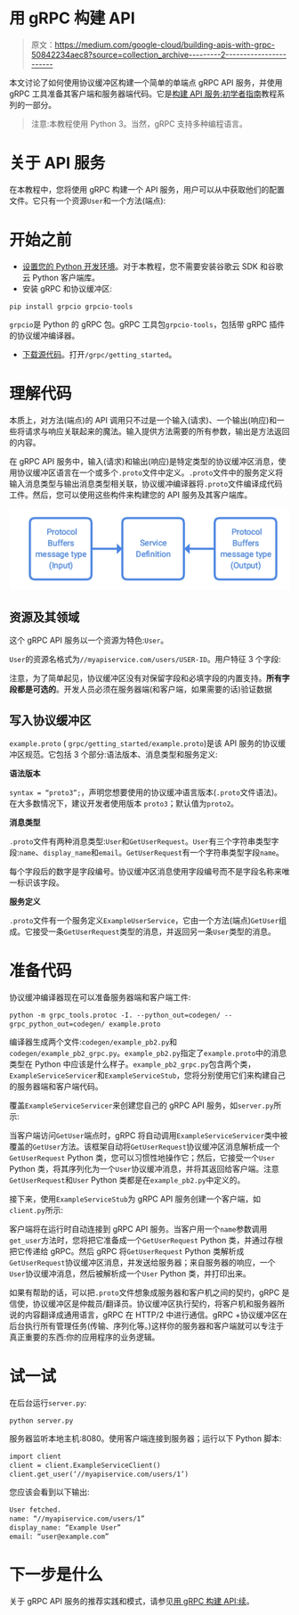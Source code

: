 # 用 gRPC 构建 API

> 原文：<https://medium.com/google-cloud/building-apis-with-grpc-50842234aec8?source=collection_archive---------2----------------------->

本文讨论了如何使用协议缓冲区构建一个简单的单端点 gRPC API 服务，并使用 gRPC 工具准备其客户端和服务器端代码。它是[构建 API 服务:初学者指南](/@ratrosy/building-api-services-a-beginners-guide-7274ae4c547f)教程系列的一部分。

> 注意:本教程使用 Python 3。当然，gRPC 支持多种编程语言。

# 关于 API 服务

在本教程中，您将使用 gRPC 构建一个 API 服务，用户可以从中获取他们的配置文件。它只有一个资源`User`和一个方法(端点):

# 开始之前

*   [设置您的 Python 开发环境](https://cloud.google.com/python/setup)。对于本教程，您不需要安装谷歌云 SDK 和谷歌云 Python 客户端库。
*   安装 gRPC 和协议缓冲区:

```
pip install grpcio grpcio-tools
```

`grpcio`是 Python 的 gRPC 包。gRPC 工具包`grpcio-tools`，包括带 gRPC 插件的协议缓冲编译器。

*   [下载源代码](https://github.com/michaelawyu/api_tutorial)。打开`/grpc/getting_started`。

# 理解代码

本质上，对方法(端点)的 API 调用只不过是一个输入(请求)、一个输出(响应)和一些将请求与响应关联起来的魔法。输入提供方法需要的所有参数，输出是方法返回的内容。

在 gRPC API 服务中，输入(请求)和输出(响应)是特定类型的协议缓冲区消息，使用协议缓冲区语言在一个或多个`.proto`文件中定义。`.proto`文件中的服务定义将输入消息类型与输出消息类型相关联，协议缓冲编译器将`.proto`文件编译成代码工件。然后，您可以使用这些构件来构建您的 API 服务及其客户端库。

![](img/b1d34a397862852899687854f4b6490f.png)

## 资源及其领域

这个 gRPC API 服务以一个资源为特色:`User`。

`User`的资源名格式为`//myapiservice.com/users/USER-ID`。用户特征 3 个字段:

注意，为了简单起见，协议缓冲区没有对保留字段和必填字段的内置支持。**所有字段都是可选的**。开发人员必须在服务器端(和客户端，如果需要的话)验证数据

## 写入协议缓冲区

`example.proto` ( `grpc/getting_started/example.proto`)是该 API 服务的协议缓冲区规范。它包括 3 个部分:语法版本、消息类型和服务定义:

**语法版本**

`syntax = “proto3”;`，声明您想要使用的协议缓冲语言版本(`.proto`文件语法)。在大多数情况下，建议开发者使用版本 `proto3`；默认值为`proto2`。

**消息类型**

`.proto`文件有两种消息类型:`User`和`GetUserRequest`。`User`有三个字符串类型字段:`name`、`display_name`和`email`。`GetUserRequest`有一个字符串类型字段`name`。

每个字段后的数字是字段编号。协议缓冲区消息使用字段编号而不是字段名称来唯一标识该字段。

**服务定义**

`.proto`文件有一个服务定义`ExampleUserService`，它由一个方法(端点)`GetUser`组成。它接受一条`GetUserRequest`类型的消息，并返回另一条`User`类型的消息。

# 准备代码

协议缓冲编译器现在可以准备服务器端和客户端工件:

```
python -m grpc_tools.protoc -I. --python_out=codegen/ --grpc_python_out=codegen/ example.proto
```

编译器生成两个文件:`codegen/example_pb2.py`和`codegen/example_pb2_grpc.py`。`example_pb2.py`指定了`example.proto`中的消息类型在 Python 中应该是什么样子。`example_pb2_grpc.py`包含两个类，`ExampleServiceServicer`和`ExampleServiceStub`，您将分别使用它们来构建自己的服务器端和客户端代码。

覆盖`ExampleServiceServicer`来创建您自己的 gRPC API 服务，如`server.py`所示:

当客户端访问`GetUser`端点时，gRPC 将自动调用`ExampleServiceServicer`类中被覆盖的`GetUser`方法。该框架自动将`GetUserRequest`协议缓冲区消息解析成一个`GetUserRequest` Python 类，您可以习惯性地操作它；然后，它接受一个`User` Python 类，将其序列化为一个`User`协议缓冲消息，并将其返回给客户端。注意`GetUserRequest`和`User` Python 类都是在`example_pb2.py`中定义的。

接下来，使用`ExampleServiceStub`为 gRPC API 服务创建一个客户端，如`client.py`所示:

客户端将在运行时自动连接到 gRPC API 服务。当客户用一个`name`参数调用`get_user`方法时，您将把它准备成一个`GetUserRequest` Python 类，并通过存根把它传递给 gRPC。然后 gRPC 将`GetUserRequest` Python 类解析成`GetUserRequest`协议缓冲区消息，并发送给服务器；来自服务器的响应，一个`User`协议缓冲消息，然后被解析成一个`User` Python 类，并打印出来。

如果有帮助的话，可以把`.proto`文件想象成服务器和客户机之间的契约，gRPC 是信使，协议缓冲区是仲裁员/翻译员。协议缓冲区执行契约，将客户机和服务器所说的内容翻译成通用语言，gRPC 在 HTTP/2 中进行通信。gRPC +协议缓冲区在后台执行所有管理任务(传输、序列化等。)这样你的服务器和客户端就可以专注于真正重要的东西:你的应用程序的业务逻辑。

# 试一试

在后台运行`server.py`:

```
python server.py
```

服务器监听本地主机:8080。使用客户端连接到服务器；运行以下 Python 脚本:

```
import client
client = client.ExampleServiceClient()
client.get_user(‘//myapiservice.com/users/1’)
```

您应该会看到以下输出:

```
User fetched.
name: “//myapiservice.com/users/1”
display_name: “Example User”
email: “user@example.com”
```

# 下一步是什么

关于 gRPC API 服务的推荐实践和模式，请参见[用 gRPC 构建 API:续](/@ratrosy/building-apis-with-grpc-continued-f53b5a5ab850)。